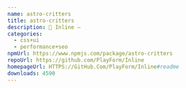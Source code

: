 ```yaml
---
name: astro-critters
title: astro-critters
description: 🦔 Inline —
categories:
  - css+ui
  - performance+seo
npmUrl: https://www.npmjs.com/package/astro-critters
repoUrl: https://github.com/PlayForm/Inline
homepageUrl: HTTPS://GitHub.Com/PlayForm/Inline#readme
downloads: 4590
---
```

